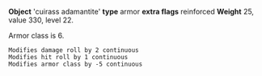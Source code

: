 **Object** 'cuirass adamantite' **type** armor **extra flags**
reinforced **Weight** 25, value 330, level 22.

Armor class is 6.

`Modifies damage roll by 2 continuous`  
`Modifies hit roll by 1 continuous`  
`Modifies armor class by -5 continuous`
